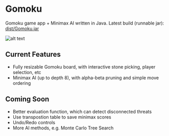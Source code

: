 # Gomoku
Gomoku game app + Minimax AI written in Java. Latest build (runnable jar): [dist/Gomoku.jar](dist/Gomoku.jar)

![alt text](http://i.imgur.com/zI2FdPu.png)

## Current Features
- Fully resizable Gomoku board, with interactive stone picking, player selection, etc
- Minimax AI (up to depth 8), with alpha-beta pruning and simple move ordering

## Coming Soon
- Better evaluation function, which can detect disconnected threats
- Use transpostion table to save minimax scores
- Undo/Redo controls
- More AI methods, e.g. Monte Carlo Tree Search

